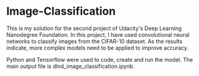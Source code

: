 # Image-Classification

This is my solution for the second project of Udacity's Deep Learning Nanodegree Foundation. In this project, I have used convolutional neural networks to classify images from the CIFAR-10 dataset. As the results indicate, more complex models need to be applied to improve accuracy.

Python and Tensorflow were used to code, create and run the model. The main output file is dlnd_image_classification.ipynb.
